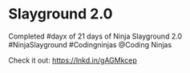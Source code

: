 # Slayground 2.0

Completed #dayx of 21 days of Ninja Slayground 2.0 <br />
#NinjaSlayground #Codingninjas @Coding Ninjas <br />

Check it out: https://lnkd.in/gAGMkcep <br />
